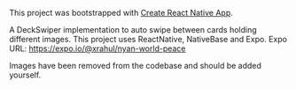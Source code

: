This project was bootstrapped with [Create React Native App](https://github.com/react-community/create-react-native-app).


A DeckSwiper implementation to auto swipe between cards holding different images.
This project uses ReactNative, NativeBase and Expo.
Expo URL: https://expo.io/@xrahul/nyan-world-peace

Images have been removed from the codebase and should be added yourself.
